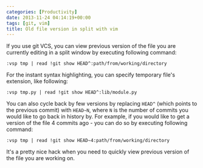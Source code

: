 ```yaml
---
categories: [Productivity]
date: 2013-11-24 04:14:19+00:00
tags: [git, vim]
title: Old file version in split with vim
---
```


If you use git VCS, you can view previous version of the file you are currently editing in a split window by executing following command:

    :vsp tmp | read !git show HEAD^:path/from/working/directory

For the instant syntax highlighting, you can specify temporary file's extension, like following:

    :vsp tmp.py | read !git show HEAD^:lib/module.py

You can also cycle back by few versions by replacing `HEAD^` (which points to the previous commit) with `HEAD~N`, where `N` is the number of commits you would like to go back in history by. For example, if you would like to get a version of the file 4 commits ago - you can do so by executing following command:

    :vsp tmp | read !git show HEAD~4:path/from/working/directory

It's a pretty nice hack when you need to quickly view previous version of the file you are working on.
